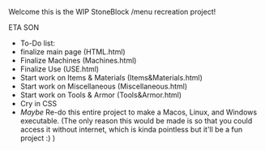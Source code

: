 Welcome this is the WIP StoneBlock /menu recreation project!

ETA SON

* To-Do list:
* finalize main page (HTML.html)
* Finalize Machines (Machines.html)
* Finalize Use (USE.html)
* Start work on Items & Materials (Items&Materials.html)
* Start work on Miscellaneous (Miscellaneous.html)
* Start work on Tools & Armor (Tools&Armor.html)
* Cry in CSS 
* *Maybe* Re-do this entire project to make a Macos, Linux, and Windows executable. (The only reason this would be made is so that you could access it without internet, which is kinda pointless but it'll be a fun project :) )

